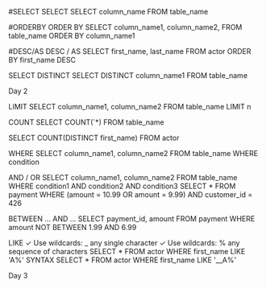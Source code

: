 #SELECT SELECT
SELECT column_name FROM table_name

#ORDERBY ORDER BY
SELECT column_name1, column_name2, FROM table_name ORDER BY column_name1

#DESC/AS DESC / AS
SELECT first_name, last_name FROM actor ORDER BY first_name DESC

SELECT DISTINCT
SELECT DISTINCT column_name1 FROM table_name


Day 2

LIMIT
SELECT column_name1, column_name2 FROM table_name LIMIT n

COUNT
SELECT COUNT(`*) FROM table_name         

SELECT COUNT(DISTINCT first_name) FROM actor

WHERE
SELECT column_name1, column_name2 FROM table_name WHERE condition

AND / OR
SELECT column_name1, column_name2 FROM table_name WHERE condition1 AND condition2 AND condition3 
SELECT * FROM payment WHERE (amount = 10.99 OR amount = 9.99) AND customer_id = 426

BETWEEN … AND …
SELECT payment_id, amount FROM payment WHERE amount NOT BETWEEN 1.99 AND 6.99

LIKE
✓ Use wildcards: _ any single character 
✓ Use wildcards: % any sequence of characters
SELECT * FROM actor WHERE first_name LIKE 'A%' SYNTAX
SELECT * FROM actor WHERE first_name LIKE '__A%'

Day 3